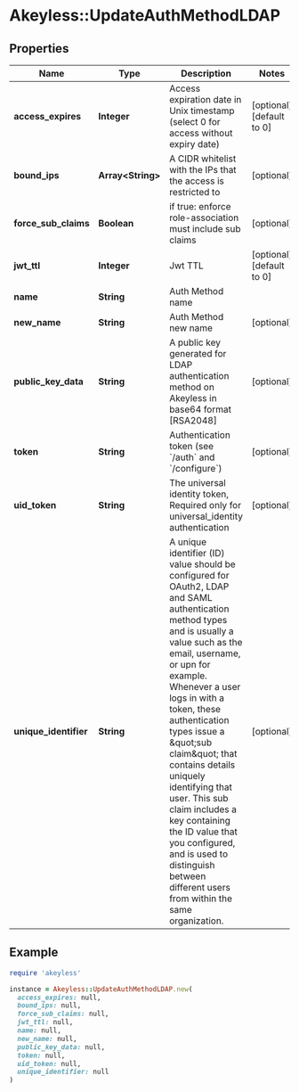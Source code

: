 # Akeyless::UpdateAuthMethodLDAP

## Properties

| Name | Type | Description | Notes |
| ---- | ---- | ----------- | ----- |
| **access_expires** | **Integer** | Access expiration date in Unix timestamp (select 0 for access without expiry date) | [optional][default to 0] |
| **bound_ips** | **Array&lt;String&gt;** | A CIDR whitelist with the IPs that the access is restricted to | [optional] |
| **force_sub_claims** | **Boolean** | if true: enforce role-association must include sub claims | [optional] |
| **jwt_ttl** | **Integer** | Jwt TTL | [optional][default to 0] |
| **name** | **String** | Auth Method name |  |
| **new_name** | **String** | Auth Method new name | [optional] |
| **public_key_data** | **String** | A public key generated for LDAP authentication method on Akeyless in base64 format [RSA2048] | [optional] |
| **token** | **String** | Authentication token (see &#x60;/auth&#x60; and &#x60;/configure&#x60;) | [optional] |
| **uid_token** | **String** | The universal identity token, Required only for universal_identity authentication | [optional] |
| **unique_identifier** | **String** | A unique identifier (ID) value should be configured for OAuth2, LDAP and SAML authentication method types and is usually a value such as the email, username, or upn for example. Whenever a user logs in with a token, these authentication types issue a \&quot;sub claim\&quot; that contains details uniquely identifying that user. This sub claim includes a key containing the ID value that you configured, and is used to distinguish between different users from within the same organization. | [optional] |

## Example

```ruby
require 'akeyless'

instance = Akeyless::UpdateAuthMethodLDAP.new(
  access_expires: null,
  bound_ips: null,
  force_sub_claims: null,
  jwt_ttl: null,
  name: null,
  new_name: null,
  public_key_data: null,
  token: null,
  uid_token: null,
  unique_identifier: null
)
```


